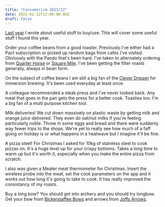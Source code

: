 ```yaml
---
title: "Consumerism 2021/22"
date: 2022-02-12T12:00:00.00Z
draft: false
---
```


[Last year](/things-i-recommend-you-buy-2020-edition/) I wrote about useful stuff to buy/use. This will cover some useful stuff I found this year.

Order your coffee beans from a good roaster. Previously I've either had a Pact subscription or picked up random bags from cafes I've visited. Obviously with the Pando that's been hard. I've taken to alternately ordering from [Quarter Horse](https://quarterhorsecoffee.com/) or [Square Mile](https://shop.squaremilecoffee.com/). I've been getting the filter roasts generally, always in bean form.

On the subject of coffee beans I am still a big fan of the [Clever Dripper](/my-clever-dripper-brew-recipie/) for immersion brewing. It's been used everyday at least once.

A colleague recommended a steak press and I've never looked back. Any meat that goes in the pan gets the press for a better cook. Toasties too. I'm a big fan of a multi purpose kitchen tool.

Milk deliveries! We cut down massively on plastic waste by getting milk and orange juice delivered. They even do oat/nut milks if you're feeling particularly noble. Throw in some eggs and bread and there were suddenly way fewer trips to the shops. We're yet to really see how much of a faff going on holiday is or what happens in a heatwave but I imagine it'll be fine.

A pizza steel! For Christmas I asked for 10kg of stainless steel to cook pizzas on. It's a huge level up for your crispy bottoms. Takes a long time to warm up but it's worth it, especially when you make the entire pizza from scratch.

I also was given a Meater meat thermometer for Christmas. Insert the wireless probe into the meat, set the cook parameters on the app and it works out how long it's going to take to cook. It has really improved the consistancy of my roasts.

Buy a long bow? You should get into archery and you should try longbow. Get your bow from [Bickerstaffee Bows](https://bickerstaffebows.co.uk/) and arrows from [Joffs Arrows](http://www.joffsarrows.co.uk/).
